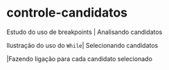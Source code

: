 # controle-candidatos
 Estudo do uso de breakpoints | Analisando candidatos 
 
 Ilustração do uso do ```While```| Selecionando candidatos
 
 |Fazendo ligação para cada candidato selecionado 
 
